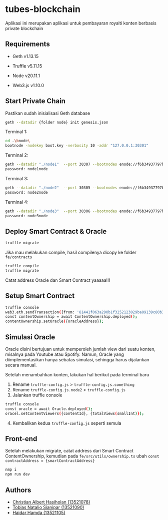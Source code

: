 # tubes-blockchain

Aplikasi ini merupakan aplikasi untuk pembayaran royalti konten berbasis private blockchain

## Requirements

- Geth v1.13.15

- Truffle v5.11.15

- Node v20.11.1

- Web3.js v1.10.0

## Start Private Chain

Pastikan sudah inisialisasi Geth database
```bash
geth --datadir {folder node} init genesis.json
```

Terminal 1:

```bash
cd .\bnode\
bootnode -nodekey boot.key -verbosity 10 -addr "127.0.0.1:30301"
```

Terminal 2:
```bash
geth --datadir "./node1"  --port 30307 --bootnodes enode://f6b34937797b533369bf425b879679ed31dde0fbe0fcaff8e1116c90fc4ff70e8093dccfe431f1722a10ab336408191806eb2f40b29c6ea4d2f67a9ede060b55@127.0.0.1:0?discport=30301 --authrpc.port 8547 --ipcdisable --allow-insecure-unlock  --http --http.corsdomain="*" --http.api web3,eth,debug,personal,net,admin --http.port 8545 --networkid 1234567 --unlock 0x81441f063a290b1f3252123029ba09139c80b3b0  --mine --miner.etherbase=0x81441f063a290b1f3252123029ba09139c80b3b0
password: node1node
```

Terminal 3:
```bash
geth --datadir "./node2"  --port 30305 --bootnodes enode://f6b34937797b533369bf425b879679ed31dde0fbe0fcaff8e1116c90fc4ff70e8093dccfe431f1722a10ab336408191806eb2f40b29c6ea4d2f67a9ede060b55@127.0.0.1:0?discport=30301 --authrpc.port 8546 --ipcdisable --allow-insecure-unlock  --http --http.corsdomain="*" --http.api web3,eth,debug,personal,net,admin --http.port 8548 --networkid 1234567 --unlock 0x343931481aa12105128ddf43310cfbeaaa79c697
password: node2node
```

Terminal 4:
```bash
geth --datadir "./node3"  --port 30306 --bootnodes enode://f6b34937797b533369bf425b879679ed31dde0fbe0fcaff8e1116c90fc4ff70e8093dccfe431f1722a10ab336408191806eb2f40b29c6ea4d2f67a9ede060b55@127.0.0.1:0?discport=30301 --authrpc.port 8550 --ipcdisable --allow-insecure-unlock  --http --http.corsdomain="*" --http.api web3,eth,debug,personal,net,admin --http.port 8551 --networkid 1234567 --unlock 0x55b8c893bf2c731ee62c794dc47bcb540c2b0107
password: node3node
```

## Deploy Smart Contract & Oracle

```bash
truffle migrate
```

Jika mau melakukan compile, hasil compilenya dicopy ke folder `fe/contracts`

```bash
truffle compile
truffle migrate
```

Catat address Oracle dan Smart Contract yaaaaa!!!

## Setup Smart Contract

```bash
truffle console
web3.eth.sendTransaction({from: '81441f063a290b1f3252123029ba09139c80b3b0', to: '{smartContractAddress}', value: 1000000000000000})
const contentOwnership = await ContentOwnership.deployed();
contentOwnership.setOracle({oracleAddress});
```

## Simulasi Oracle

Oracle disini bertujuan untuk memperoleh jumlah view dari suatu konten, misalnya pada Youtube atau Spotify. Namun, Oracle yang diimplementasikan hanya sebatas simulasi, sehingga harus dijalankan secara manual.

Setelah menambahkan konten, lakukan hal berikut pada terminal baru

1. Rename `truffle-config.js` > `truffle-config.js.something`
2. Rename `truffle-config.js.node2` > `truffle-config.js`
3. Jalankan truffle console
```bash
truffle console
const oracle = await Oracle.deployed();
oracel.setContentViewers({contentId}, {totalViews(smallInt)});
```
4. Kembalikan kedua `truffle-config.js` seperti semula

## Front-end

Setelah melakukan migrate, catat address dari Smart Contract ContentOwnership, kemudian pada `fe/src/utils/ownership.ts` ubah `const contractAddress = {smartContractAddress}`

```bash
nmp i 
npm run dev
```

## Authors

- [Christian Albert Hasiholan (13521078)](https://github.com/ChrisAlberth)
- [Tobias Natalio Sianipar (13521090)](https://github.com/tobisns)
- [Haidar Hamda (13521105)](https://github.com/haidarhamda)